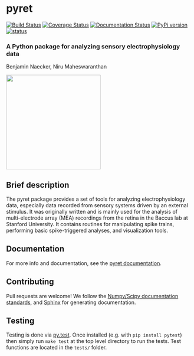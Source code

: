 # pyret

[![Build Status](https://travis-ci.org/baccuslab/pyret.svg?branch=master)](https://travis-ci.org/baccuslab/pyret.svg?branch=master)
[![Coverage Status](https://codecov.io/gh/baccuslab/pyret/branch/master/graph/badge.svg)](https://codecov.io/gh/baccuslab/pyret)
[![Documentation Status](https://readthedocs.org/projects/pyret/badge/?version=master)](http://pyret.readthedocs.org/en/master/?badge=master)
[![PyPi version](https://img.shields.io/pypi/v/pyret.svg)](https://pypi.python.org/pypi/pyret)
[![status](http://joss.theoj.org/papers/73e486788290a6386e90a21c7e71bbe0/status.svg)](http://joss.theoj.org/papers/73e486788290a6386e90a21c7e71bbe0)

### A Python package for analyzing sensory electrophysiology data
Benjamin Naecker, Niru Maheswaranthan

<img src="https://cloud.githubusercontent.com/assets/904854/11761236/e77e2bd2-a06e-11e5-8b54-0c70f40089ab.gif" height="256">

Brief description
-----------------
The pyret package provides a set of tools for analyzing electrophysiology data, especially data recorded from sensory systems driven by an external stimulus. It was originally written and is mainly used for the analysis of multi-electrode array (MEA) recordings from the retina in the Baccus lab at Stanford University. It contains routines for manipulating spike trains, performing basic spike-triggered analyses, and visualization tools.

Documentation
-------------
For more info and documentation, see the [pyret documentation](http://pyret.readthedocs.org/en/master/).

Contributing
------------
Pull requests are welcome! We follow the [Numpy/Scipy documentation standards](https://github.com/numpy/numpy/blob/master/doc/HOWTO_DOCUMENT.rst.txt#docstring-standard), and [Sphinx](http://sphinx-doc.org/index.html) for generating documentation.

Testing
-------
Testing is done via [py.test](http://pytest.org/latest/). Once installed (e.g. with `pip install pytest`) then simply run `make test` at the top level directory to run the tests. Test functions are located in the `tests/` folder.
